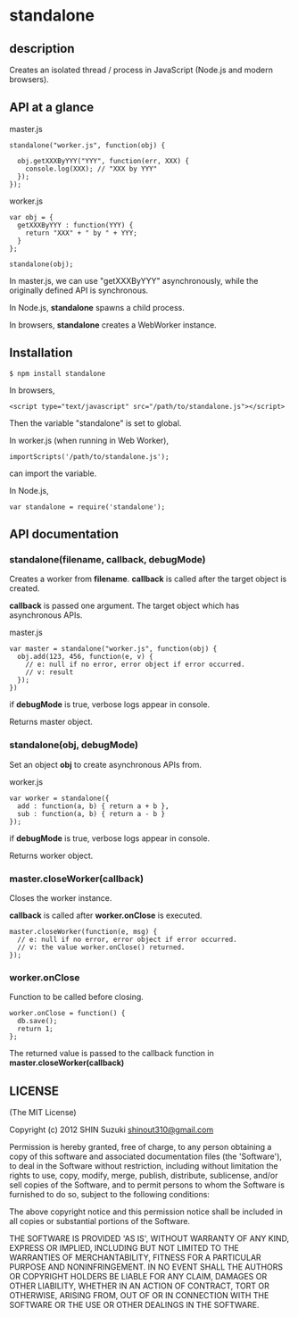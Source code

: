 standalone
==========

description
------------
Creates an isolated thread / process in JavaScript (Node.js and modern browsers).

API at a glance
----------------

master.js

    standalone("worker.js", function(obj) {

      obj.getXXXByYYY("YYY", function(err, XXX) {
        console.log(XXX); // "XXX by YYY"
      });
    });


worker.js
    
    var obj = {
      getXXXByYYY : function(YYY) {
        return "XXX" + " by " + YYY;
      }
    };

    standalone(obj);

In master.js, we can use "getXXXByYYY" asynchronously, while the originally defined API is synchronous.

In Node.js, **standalone** spawns a child process.

In browsers, **standalone** creates a WebWorker instance.

Installation
------------

    $ npm install standalone

In browsers, 

    <script type="text/javascript" src="/path/to/standalone.js"></script>

Then the variable "standalone" is set to global.

In worker.js (when running in Web Worker),

    importScripts('/path/to/standalone.js');

can import the variable.


In Node.js,

    var standalone = require('standalone');


API documentation
------------------

### standalone(filename, callback, debugMode) ###
Creates a worker from **filename**.
**callback** is called after the target object is created.

**callback** is passed one argument. The target object which has asynchronous APIs.

master.js

    var master = standalone("worker.js", function(obj) {
      obj.add(123, 456, function(e, v) {
        // e: null if no error, error object if error occurred.
        // v: result
      });
    })

if **debugMode** is true, verbose logs appear in console.

Returns master object.

### standalone(obj, debugMode) ###

Set an object **obj** to create asynchronous APIs from.


worker.js

    var worker = standalone({
      add : function(a, b) { return a + b },
      sub : function(a, b) { return a - b }
    });

if **debugMode** is true, verbose logs appear in console.

Returns worker object.

### master.closeWorker(callback) ###
Closes the worker instance.

**callback** is called after **worker.onClose** is executed.

    master.closeWorker(function(e, msg) {
      // e: null if no error, error object if error occurred.
      // v: the value worker.onClose() returned.
    });


### worker.onClose ###
Function to be called before closing.

    worker.onClose = function() {
      db.save();
      return 1;
    };

The returned value is passed to the callback function in **master.closeWorker(callback)**


LICENSE
-------
(The MIT License)

Copyright (c) 2012 SHIN Suzuki <shinout310@gmail.com>

Permission is hereby granted, free of charge, to any person obtaining
a copy of this software and associated documentation files (the
'Software'), to deal in the Software without restriction, including
without limitation the rights to use, copy, modify, merge, publish,
distribute, sublicense, and/or sell copies of the Software, and to
permit persons to whom the Software is furnished to do so, subject to
the following conditions:

The above copyright notice and this permission notice shall be
included in all copies or substantial portions of the Software.

THE SOFTWARE IS PROVIDED 'AS IS', WITHOUT WARRANTY OF ANY KIND,
EXPRESS OR IMPLIED, INCLUDING BUT NOT LIMITED TO THE WARRANTIES OF
MERCHANTABILITY, FITNESS FOR A PARTICULAR PURPOSE AND NONINFRINGEMENT.
IN NO EVENT SHALL THE AUTHORS OR COPYRIGHT HOLDERS BE LIABLE FOR ANY
CLAIM, DAMAGES OR OTHER LIABILITY, WHETHER IN AN ACTION OF CONTRACT,
TORT OR OTHERWISE, ARISING FROM, OUT OF OR IN CONNECTION WITH THE
SOFTWARE OR THE USE OR OTHER DEALINGS IN THE SOFTWARE.
